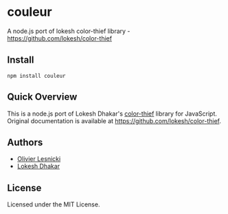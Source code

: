 couleur
=======

A node.js port of lokesh color-thief library - https://github.com/lokesh/color-thief

Install
-------

	npm install couleur

Quick Overview
--------------

This is a node.js port of Lokesh Dhakar's [color-thief](https://github.com/lokesh/color-thief) library for JavaScript. Original documentation is available at https://github.com/lokesh/color-thief.

Authors
-------

* [Olivier Lesnicki](https://github.com/olivierlesnicki)
* [Lokesh Dhakar](https://github.com/lokesh)

License
-------

Licensed under the MIT License.